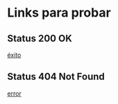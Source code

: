 # Links para probar

## Status 200 OK
[éxito](https://github.com/alextina)

## Status 404 Not Found
[error](https://github.com/alextina/noexiste)
